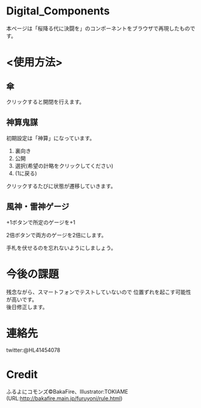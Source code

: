# Digital_Components
本ページは「桜降る代に決闘を」のコンポーネントをブラウザで再現したものです。
# <使用方法>
## 傘
クリックすると開閉を行えます。
## 神算鬼謀
初期設定は「神算」になっています。

1. 裏向き
1. 公開
1. 選択(希望の計略をクリックしてください)
1. (1に戻る)

クリックするたびに状態が遷移していきます。
## 風神・雷神ゲージ
+1ボタンで所定のゲージを+1

2倍ボタンで両方のゲージを2倍にします。

手札を伏せるのを忘れないようにしましょう。

# 今後の課題
残念ながら、スマートフォンでテストしていないので
位置ずれを起こす可能性が高いです。  
後日修正します。  

# 連絡先
twitter:@HL41454078

# Credit
 ふるよにコモンズ©BakaFire、Illustrator:TOKIAME  
 (URL:http://bakafire.main.jp/furuyoni/rule.html)
